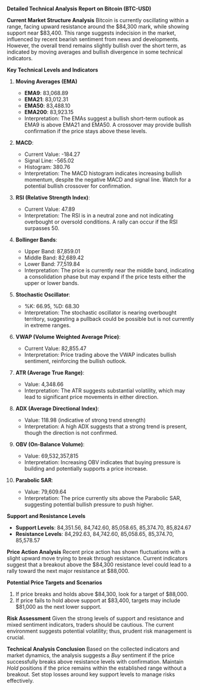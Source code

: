 **Detailed Technical Analysis Report on Bitcoin (BTC-USD)**

**Current Market Structure Analysis**
Bitcoin is currently oscillating within a range, facing upward resistance around the $84,300 mark, while showing support near $83,400. This range suggests indecision in the market, influenced by recent bearish sentiment from news and developments. However, the overall trend remains slightly bullish over the short term, as indicated by moving averages and bullish divergence in some technical indicators.

**Key Technical Levels and Indicators**
1. **Moving Averages (EMA)**
   - **EMA9**: 83,068.89
   - **EMA21**: 83,012.31
   - **EMA50**: 83,488.10
   - **EMA200**: 83,923.15
   - Interpretation: The EMAs suggest a bullish short-term outlook as EMA9 is above EMA21 and EMA50. A crossover may provide bullish confirmation if the price stays above these levels.

2. **MACD**: 
   - Current Value: -184.27
   - Signal Line: -565.02
   - Histogram: 380.76
   - Interpretation: The MACD histogram indicates increasing bullish momentum, despite the negative MACD and signal line. Watch for a potential bullish crossover for confirmation.

3. **RSI (Relative Strength Index)**: 
   - Current Value: 47.89
   - Interpretation: The RSI is in a neutral zone and not indicating overbought or oversold conditions. A rally can occur if the RSI surpasses 50.

4. **Bollinger Bands**: 
   - Upper Band: 87,859.01
   - Middle Band: 82,689.42
   - Lower Band: 77,519.84
   - Interpretation: The price is currently near the middle band, indicating a consolidation phase but may expand if the price tests either the upper or lower bands.

5. **Stochastic Oscillator**: 
   - %K: 66.95, %D: 68.30
   - Interpretation: The stochastic oscillator is nearing overbought territory, suggesting a pullback could be possible but is not currently in extreme ranges.

6. **VWAP (Volume Weighted Average Price)**: 
   - Current Value: 82,855.47
   - Interpretation: Price trading above the VWAP indicates bullish sentiment, reinforcing the bullish outlook.

7. **ATR (Average True Range)**: 
   - Value: 4,348.66
   - Interpretation: The ATR suggests substantial volatility, which may lead to significant price movements in either direction.

8. **ADX (Average Directional Index)**: 
   - Value: 118.98 (indicative of strong trend strength)
   - Interpretation: A high ADX suggests that a strong trend is present, though the direction is not confirmed.

9. **OBV (On-Balance Volume)**: 
   - Value: 69,532,357,815
   - Interpretation: Increasing OBV indicates that buying pressure is building and potentially supports a price increase.

10. **Parabolic SAR**: 
    - Value: 79,609.64
    - Interpretation: The price currently sits above the Parabolic SAR, suggesting potential bullish pressure to push higher.

**Support and Resistance Levels**
- **Support Levels**: 84,351.56, 84,742.60, 85,058.65, 85,374.70, 85,824.67
- **Resistance Levels**: 84,292.63, 84,742.60, 85,058.65, 85,374.70, 85,578.57

**Price Action Analysis**
Recent price action has shown fluctuations with a slight upward move trying to break through resistance. Current indicators suggest that a breakout above the $84,300 resistance level could lead to a rally toward the next major resistance at $88,000.

**Potential Price Targets and Scenarios**
1. If price breaks and holds above $84,300, look for a target of $88,000.
2. If price fails to hold above support at $83,400, targets may include $81,000 as the next lower support.

**Risk Assessment**
Given the strong levels of support and resistance and mixed sentiment indicators, traders should be cautious. The current environment suggests potential volatility; thus, prudent risk management is crucial.

**Technical Analysis Conclusion**
Based on the collected indicators and market dynamics, the analysis suggests a *Buy* sentiment if the price successfully breaks above resistance levels with confirmation. Maintain *Hold* positions if the price remains within the established range without a breakout. Set stop losses around key support levels to manage risks effectively.